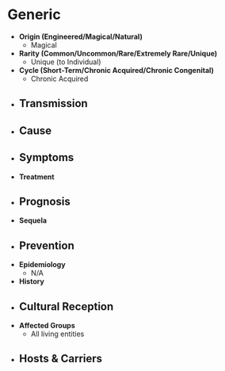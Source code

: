 # Generic
- **Origin (Engineered/Magical/Natural)**
	- Magical
- **Rarity (Common/Uncommon/Rare/Extremely Rare/Unique)**
	- Unique (to Individual)
- **Cycle (Short-Term/Chronic Acquired/Chronic Congenital)**
	- Chronic Acquired
- **Transmission**
	- 
- **Cause**
	- 
- **Symptoms**
	- 
- **Treatment**
- **Prognosis**
	- 
- **Sequela**
- **Prevention**
	- 
- **Epidemiology**
	- N/A
- **History**
- **Cultural Reception**
	- 
- **Affected Groups**
	- All living entities
- **Hosts & Carriers**
	- 